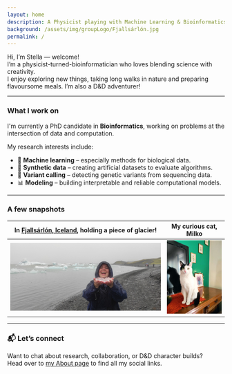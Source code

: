 ```yaml
---
layout: home
description: A Physicist playing with Machine Learning & Bioinformatics
background: /assets/img/groupLogo/Fjallsárlón.jpg
permalink: /
---
```


Hi, I’m Stella — welcome!  
I’m a physicist-turned-bioinformatician who loves blending science with creativity.  
I enjoy exploring new things, taking long walks in nature and preparing flavoursome meals. I’m also a D&D adventurer!

---

### What I work on

I'm currently a PhD candidate in **Bioinformatics**, working on problems at the intersection of data and computation.

My research interests include:
- 🧠 **Machine learning** – especially methods for biological data.
- 🧪 **Synthetic data** – creating artificial datasets to evaluate algorithms.
- 🧬 **Variant calling** – detecting genetic variants from sequencing data.
- 📊 **Modeling** – building interpretable and reliable computational models.

---

### A few snapshots

In [Fjallsárlón, Iceland](https://en.wikipedia.org/wiki/Fjalls%C3%A1rl%C3%B3n), holding a piece of glacier! | My curious cat, Milko   
:-------------------------:|:-------------------------:  
<img src="/assets/img/team/Glacier.jpg" alt="Photo taken in Fjallsárlón Glacier Lagoon, Iceland" width="470"/> | <img src="/assets/img/team/Milko.JPEG" alt="This is a photo of my cat" width="160"/>

---

### 📬 Let’s connect

Want to chat about research, collaboration, or D&D character builds?  
Head over to [my About page](https://sfragkoul.github.io/about/) to find all my social links.
